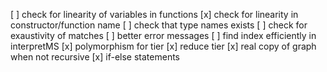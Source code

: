 [ ] check for linearity of variables in functions
[x] check for linearity in constructor/function name
[ ] check that type names exists 
[ ] check for exaustivity of matches
[ ] better error messages
[ ] find index efficiently in interpretMS 
[x] polymorphism for tier
[x] reduce tier
[x] real copy of graph when not recursive
[x] if-else statements